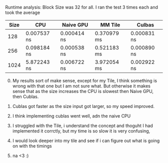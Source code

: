 Runtime analysis:
Block Size was 32 for all. I ran the test 3 times each and took the average

| Size   | CPU        | Naive GPU   | MM Tile       | Culbas     |
|--------|------------|-------------|---------------|------------|
| 128    | 0.007537 ns| 0.000414 ns | 0.370979 ms   | 0.000831 ns|
| 256    | 0.098184 ns| 0.000538 ns | 0.521183 ms   | 0.000890 ns|
| 1024   | 5.872243 ns| 0.006722 ns | 3.972054 ms   | 0.002922 ns|

0. My results sort of make sense, except for my Tile, I think something is wrong with that one but I am not sure what. But otherwise it makes sense that as the size increases the CPU is slowest then Naive GPU, then Cublas. 

1. Cublas got faster as the size input got larger, so my speed improved.
2. I think implementing cublas went well, adn the naive CPU
3. I struggled with the Tile, i understand the concept and thoguht I had implemented it corrctly, but my time is so slow it is very confusing, 
4. I would look deeper into my tile and see if i can figure out what is going on with the timings
5. na <3 :)